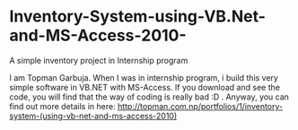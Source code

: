 # Inventory-System-using-VB.Net-and-MS-Access-2010-
A simple inventory project in Internship program

I am Topman Garbuja. When I was in internship program, i build this very simple software in VB.NET with MS-Access. If you download and see the code, you will find that the way of coding is really bad :D .
Anyway, you can find out more details in here: http://topman.com.np/portfolios/1/inventory-system-(using-vb-net-and-ms-access-2010)
